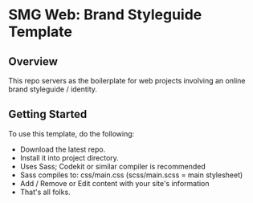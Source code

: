 # SMG Web: Brand Styleguide Template

## Overview

This repo servers as the boilerplate for web projects involving an online brand styleguide / identity.

## Getting Started

To use this template, do the following:
* Download the latest repo. 
* Install it into project directory.
* Uses Sass; Codekit or similar compiler is recommended
* Sass compiles to: css/main.css  (scss/main.scss = main stylesheet)
* Add / Remove or Edit content with your site's information
* That's all folks.


